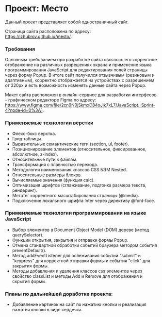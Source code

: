 # Проект: Место
Данный проект представляет собой одностраничный сайт.

Страница сайта расположена по адресу: https://izhubrov.github.io/mesto/.

### Требования
Основным требованием при разработке сайта являлось его корректное отображение на различных разрешениях экрана и применение языка программирования JavaScript для редактирования полей страницы через форму Popup.
В итоге сайт получился отзывчивым (резиновым и адаптивным), корректно отображается на устройствах с разрешением от 320px и есть возможность изменять данные сайта через Popup.

Макет сайта расположен в онлайн-сервисе для разработки интерфесов - графическом редакторе Figma по адресу: https://www.figma.com/file/2cn9N9jSkmxD84oJik7xL7/JavaScript.-Sprint-4?node-id=0%3A1.

### Применяемые технологии верстки
* Флекс-бокс верстка.
* Грид таблицы.
* Выразительные семантические теги (section, ul, footer).
* Позиционирование элементов (относительное, фиксированное, абсолютное, z-index).
* Относительные пути к файлам.
* Трансформация с плавностью перехода.
* Методология наименования классов CSS БЭМ Nested.
* Относительные размеры блоков.
* Вычисляемые значения (функция calc).
* Оптимизация шрифтов (сглаживание, подгонка размера текста, рендеринг).
* Метатег корректного масштабирования страницы (@media).
* Подключение локального шрифта Inter через директиву @font-face.

### Применяемые технологии программирования на языке JavaScript
* Выбор элементов в Document Object Model (DOM) дереве (метод querySelector).
* Функции открытия, закрытия и отправки формы Popup.
* Отмена стандартной обработки событий браузера методом события preventDefault().
* Метод addEventListener для ослеживания событий "submit" и "keypress" для корректной отправки формы и события "click" для закрытия формы.
* Методы добавления и удаления классов css элементов через свойство classList и методы Add и Remove для отображения и скрытия формы.

### Планы по дальнейшей доработке проекта:
* Добавление картинок на сайт по нажатию кнопки и реализация нажатия кнопки в виде сердечка.
